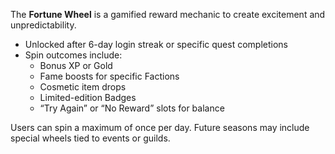 The **Fortune Wheel** is a gamified reward mechanic to create excitement and unpredictability.

- Unlocked after 6-day login streak or specific quest completions
- Spin outcomes include:
  - Bonus XP or Gold
  - Fame boosts for specific Factions
  - Cosmetic item drops
  - Limited-edition Badges
  - “Try Again” or “No Reward” slots for balance

Users can spin a maximum of once per day. Future seasons may include special wheels tied to events or guilds.